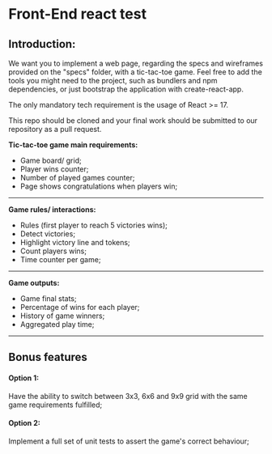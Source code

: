 # Front-End react test
## Introduction:
We want you to implement a web page, regarding the specs and wireframes provided on the "specs" folder, with a tic-tac-toe game. 
Feel free to add the tools you might need to the project, such as bundlers and npm dependencies, or just bootstrap the application with create-react-app. 

The only mandatory tech requirement is the usage of React >= 17.

This repo should be cloned and your final work should be submitted to our repository as a pull request.

 **Tic-tac-toe game main requirements:**
- Game board/ grid;
- Player wins counter;
- Number of played games counter;
- Page shows congratulations when players win;
___
 **Game rules/ interactions:**
- Rules (first player to reach 5 victories wins);
- Detect victories;
- Highlight victory line and tokens;
- Count players wins;
- Time counter per game;
___
 **Game outputs:**
- Game final stats;
- Percentage of wins for each player;
- History of game winners;
- Aggregated play time;
___
## Bonus features
#### **Option 1:**
Have the ability to switch between 3x3, 6x6 and 9x9 grid with the same game requirements fulfilled;

#### **Option 2:**
Implement a full set of unit tests to assert the game's correct behaviour;

